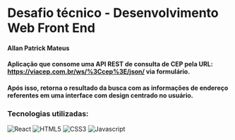 # Desafio técnico - Desenvolvimento Web Front End

#### Allan Patrick Mateus

#### Aplicação que consome uma <b>API REST de consulta de CEP</b> pela URL: https://viacep.com.br/ws/%3Ccep%3E/json/ via formulário.

#### Após isso, retorna o resultado da busca com as informações de endereço referentes em uma interface com <b>design centrado no usuário</b>.

### Tecnologias utilizadas:

<div>
    <img src="https://img.shields.io/badge/react-%2320232a.svg?style=for-the-badge&logo=react&logoColor=%2361DAFB" alt="React">
    <img src="https://img.shields.io/badge/html5-%23E34F26.svg?style=for-the-badge&logo=html5&logoColor=white" alt="HTML5">
    <img src="https://img.shields.io/badge/css3-%231572B6.svg?style=for-the-badge&logo=css3&logoColor=white" alt="CSS3">
    <img src="https://img.shields.io/badge/javascript-%23323330.svg?style=for-the-badge&logo=javascript&logoColor=%23F7DF1E" alt="Javascript">
</div>



